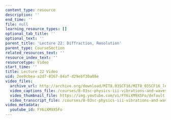 ```yaml
---
content_type: resource
description: ''
end_time: ''
file: null
learning_resource_types: []
optional_tab_title: ''
optional_text: ''
parent_title: 'Lecture 22: Diffraction, Resolution'
parent_type: CourseSection
related_resources_text: ''
resource_index_text: ''
resourcetype: Video
start_time: ''
title: Lecture 22 Video
uid: 2ee9cbea-a2d7-8167-84af-d29ebf30a08e
video_files:
  archive_url: http://archive.org/download/MIT8.03SCF16/MIT8_03SCF16_lec22_300k.mp4
  video_captions_file: /courses/8-03sc-physics-iii-vibrations-and-waves-fall-2016/a20c45c5f890583d8b68c4aedf50ff1f_FY6iXM9X5Fo.vtt
  video_thumbnail_file: https://img.youtube.com/vi/FY6iXM9X5Fo/default.jpg
  video_transcript_file: /courses/8-03sc-physics-iii-vibrations-and-waves-fall-2016/5af9c41fdccba16a92c2994a0521c14b_FY6iXM9X5Fo.pdf
video_metadata:
  youtube_id: FY6iXM9X5Fo
---
```

